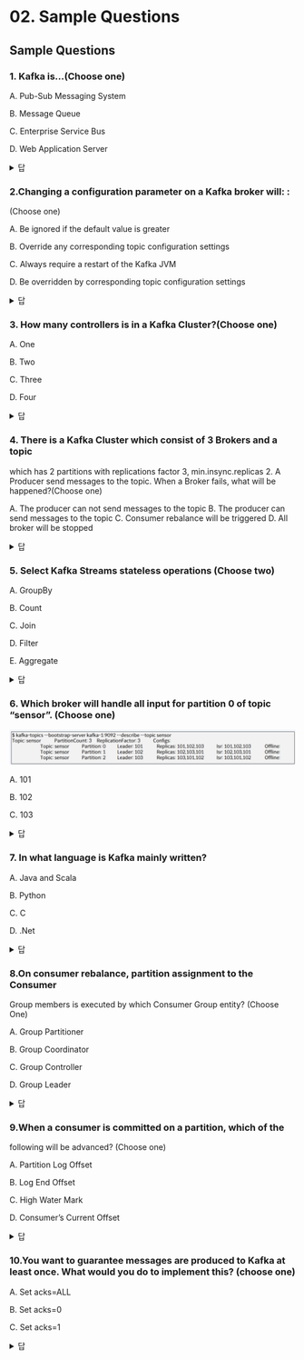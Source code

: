 # 02. Sample Questions

## Sample Questions

### 1. Kafka is…(Choose one)

A. Pub-Sub Messaging System&#x20;

B. Message Queue&#x20;

C. Enterprise Service Bus&#x20;

D. Web Application Server

<details>

<summary>답</summary>

A

</details>

### 2.Changing a configuration parameter on a Kafka broker will: :

(Choose one)

A. Be ignored if the default value is greater&#x20;

B. Override any corresponding topic configuration settings&#x20;

C. Always require a restart of the Kafka JVM&#x20;

D. Be overridden by corresponding topic configuration settings

<details>

<summary>답</summary>

D

</details>

### 3. How many controllers is in a Kafka Cluster?(Choose one)

A. One&#x20;

B. Two&#x20;

C. Three&#x20;

D. Four

<details>

<summary>답</summary>

A

</details>

### 4. There is a Kafka Cluster which consist of 3 Brokers and a topic

which has 2 partitions with replications factor 3, min.insync.replicas 2. A Producer send messages to the topic. When a Broker fails, what will be happened?(Choose one)

A. The producer can not send messages to the topic B. The producer can send messages to the topic C. Consumer rebalance will be triggered D. All broker will be stopped

<details>

<summary>답</summary>

B

</details>

### 5. Select Kafka Streams stateless operations (Choose two)

A. GroupBy&#x20;

B. Count&#x20;

C. Join&#x20;

D. Filter&#x20;

E. Aggregate

<details>

<summary>답</summary>

A, D \
stateful operation : Count, Join, Aggregate

</details>

### 6. Which broker will handle all input for partition 0 of topic “sensor”. (Choose one)

![](<../../../../.gitbook/assets/image (21) (1).png>)

A. 101

B. 102

C. 103

<details>

<summary>답</summary>

A

</details>

### 7. In what language is Kafka mainly written?

A. Java and Scala&#x20;

B. Python&#x20;

C. C&#x20;

D. .Net

<details>

<summary>답</summary>

A

</details>

### 8.On consumer rebalance, partition assignment to the Consumer

Group members is executed by which Consumer Group entity? (Choose One)

A. Group Partitioner

B. Group Coordinator

C. Group Controller

D. Group Leader

<details>

<summary>답</summary>

B\
주의 : 계산은 D 가 한다.

</details>

### 9.When a consumer is committed on a partition, which of the

following will be advanced? (Choose one)

A. Partition Log Offset

B. Log End Offset

C. High Water Mark

D. Consumer’s Current Offset

<details>

<summary>답</summary>

D

</details>

### 10.You want to guarantee messages are produced to Kafka at least once. What would you do to implement this? (choose one)

A. Set acks=ALL

B. Set acks=0

C. Set acks=1

<details>

<summary>답</summary>

A

at most once = B, C

</details>
